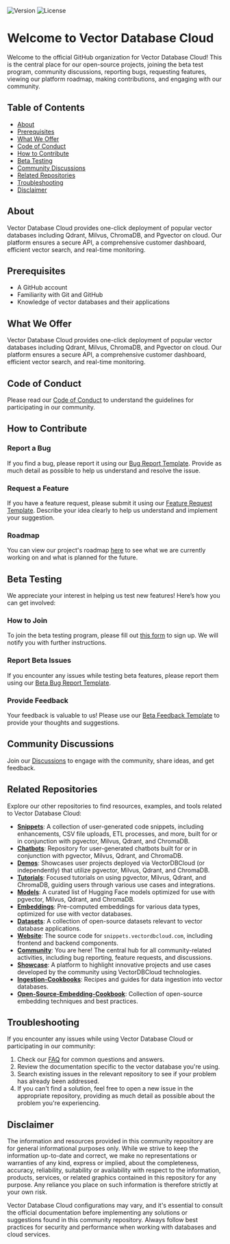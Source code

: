 ![Version](https://img.shields.io/badge/version-1.0.0-blue.svg)
![License](https://img.shields.io/badge/license-MIT-green.svg)

# Welcome to Vector Database Cloud

Welcome to the official GitHub organization for Vector Database Cloud! This is the central place for our open-source projects, joining the beta test program, community discussions, reporting bugs, requesting features, viewing our platform roadmap, making contributions, and engaging with our community.



## Table of Contents

- [About](#about)
- [Prerequisites](#prerequisites)
- [What We Offer](#what-we-offer)
- [Code of Conduct](#code-of-conduct)
- [How to Contribute](#how-to-contribute)
- [Beta Testing](#beta-testing)
- [Community Discussions](#community-discussions)
- [Related Repositories](#related-repositories)
- [Troubleshooting](#troubleshooting)
- [Disclaimer](#disclaimer)

## About

Vector Database Cloud provides one-click deployment of popular vector databases including Qdrant, Milvus, ChromaDB, and Pgvector on cloud. Our platform ensures a secure API, a comprehensive customer dashboard, efficient vector search, and real-time monitoring.

## Prerequisites

- A GitHub account
- Familiarity with Git and GitHub
- Knowledge of vector databases and their applications
  
## What We Offer

Vector Database Cloud provides one-click deployment of popular vector databases including Qdrant, Milvus, ChromaDB, and Pgvector on cloud. Our platform ensures a secure API, a comprehensive customer dashboard, efficient vector search, and real-time monitoring.


## Code of Conduct

Please read our [Code of Conduct](https://github.com/VectorDBCloud/Community/blob/main/CODE_OF_CONDUCT.md) to understand the guidelines for participating in our community.

## How to Contribute

### Report a Bug

If you find a bug, please report it using our [Bug Report Template](https://github.com/VectorDBCloud/Community/issues/new?template=bug_report.md). Provide as much detail as possible to help us understand and resolve the issue.

### Request a Feature

If you have a feature request, please submit it using our [Feature Request Template](https://github.com/VectorDBCloud/Community/issues/new?template=feature_request.md). Describe your idea clearly to help us understand and implement your suggestion.

### Roadmap

You can view our project's roadmap [here](https://github.com/VectorDBCloud/Community/blob/main/ROADMAP.md) to see what we are currently working on and what is planned for the future.

## Beta Testing

We appreciate your interest in helping us test new features! Here’s how you can get involved:

### How to Join

To join the beta testing program, please fill out <a href="https://tally.so/r/m6x0QB" target="_blank">this form</a> to sign up. We will notify you with further instructions.

### Report Beta Issues

If you encounter any issues while testing beta features, please report them using our [Beta Bug Report Template](https://github.com/VectorDBCloud/Community/issues/new?labels=bug,beta&template=beta_bug_report.md).

### Provide Feedback

Your feedback is valuable to us! Please use our [Beta Feedback Template](https://github.com/VectorDBCloud/Community/issues/new?template=beta_feedback.md) to provide your thoughts and suggestions.

## Community Discussions

Join our [Discussions](https://github.com/VectorDBCloud/Community/discussions) to engage with the community, share ideas, and get feedback.


## Related Repositories

Explore our other repositories to find resources, examples, and tools related to Vector Database Cloud:

- **[Snippets](https://github.com/VectorDBCloud/snippets)**: A collection of user-generated code snippets, including enhancements, CSV file uploads, ETL processes, and more, built for or in conjunction with pgvector, Milvus, Qdrant, and ChromaDB.
- **[Chatbots](https://github.com/VectorDBCloud/chatbots)**: Repository for user-generated chatbots built for or in conjunction with pgvector, Milvus, Qdrant, and ChromaDB.
- **[Demos](https://github.com/VectorDBCloud/demos)**: Showcases user projects deployed via VectorDBCloud (or independently) that utilize pgvector, Milvus, Qdrant, and ChromaDB.
- **[Tutorials](https://github.com/VectorDBCloud/tutorials)**: Focused tutorials on using pgvector, Milvus, Qdrant, and ChromaDB, guiding users through various use cases and integrations.
- **[Models](https://github.com/VectorDBCloud/models)**: A curated list of Hugging Face models optimized for use with pgvector, Milvus, Qdrant, and ChromaDB.
- **[Embeddings](https://github.com/VectorDBCloud/Embeddings)**: Pre-computed embeddings for various data types, optimized for use with vector databases.
- **[Datasets](https://github.com/VectorDBCloud/Datasets)**: A collection of open-source datasets relevant to vector database applications.
- **[Website](https://github.com/VectorDBCloud/website)**: The source code for `snippets.vectordbcloud.com`, including frontend and backend components.
- **[Community](https://github.com/VectorDBCloud/Community)**: You are here! The central hub for all community-related activities, including bug reporting, feature requests, and discussions.
- **[Showcase](https://github.com/VectorDBCloud/Showcase)**: A platform to highlight innovative projects and use cases developed by the community using VectorDBCloud technologies.
- **[Ingestion-Cookbooks](https://github.com/VectorDBCloud/Ingestion-Cookbooks)**: Recipes and guides for data ingestion into vector databases.
- **[Open-Source-Embedding-Cookbook](https://github.com/VectorDBCloud/Open-Source-Embedding-Cookbook)**: Collection of open-source embedding techniques and best practices.


## Troubleshooting

If you encounter any issues while using Vector Database Cloud or participating in our community:

1. Check our [FAQ](link-to-faq) for common questions and answers.
2. Review the documentation specific to the vector database you're using.
3. Search existing issues in the relevant repository to see if your problem has already been addressed.
4. If you can't find a solution, feel free to open a new issue in the appropriate repository, providing as much detail as possible about the problem you're experiencing.


## Disclaimer

The information and resources provided in this community repository are for general informational purposes only. While we strive to keep the information up-to-date and correct, we make no representations or warranties of any kind, express or implied, about the completeness, accuracy, reliability, suitability or availability with respect to the information, products, services, or related graphics contained in this repository for any purpose. Any reliance you place on such information is therefore strictly at your own risk.

Vector Database Cloud configurations may vary, and it's essential to consult the official documentation before implementing any solutions or suggestions found in this community repository. Always follow best practices for security and performance when working with databases and cloud services.

